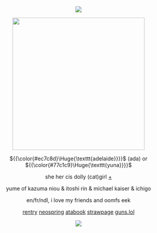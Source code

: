 &nbsp;
<div align="center">

![](https://komarev.com/ghpvc/?username=moidix&label=🗝&color=d2043f&abbreviated=true)

<img src="https://i.postimg.cc/ydFrv3QR/upjgcy.png" width="350" height="350">

${{\color{#ec7c8d}\Huge{\texttt{adelaide}}}}$ (ada) or ${{\color{#77c1c9}\Huge{\texttt{yuna}}}}$

she her cis dolly (cat)girl [+](https://pronouns.cc/@rosy)

yume of kazuma niou & itoshi rin & michael kaiser & ichigo

en/fr/ndl, i love my friends and oomfs eek

[rentry](https://rentry.co/le) [neospring](https://neospring.org/@gurohime) [atabook](https://wxs.atabook.org) [strawpage](https://mdma.straw.page) [guns.lol](https://guns.lol/lesbian)
 
![](https://spotify-github-profile.kittinanx.com/api/view.svg?uid=314mkicxlkkdu2xbfq5sn4qlspni&cover_image=true&theme=natemoo-re&show_offline=true&background_color=121212&interchange=false&bar_color=1448c2&bar_color_cover=false)
<div>
